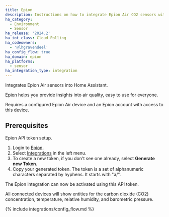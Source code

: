 ```yaml
---
title: Epion
description: Instructions on how to integrate Epion Air CO2 sensors with Home Assistant
ha_category:
  - Environment
  - Sensor
ha_release: '2024.2'
ha_iot_class: Cloud Polling
ha_codeowners:
  - '@lhgravendeel'
ha_config_flow: true
ha_domain: epion
ha_platforms:
  - sensor
ha_integration_type: integration
---
```


Integrates Epion Air sensors into Home Assistant.

[Epion](https://www.epion.nl/) helps you provide insights into air quality, easy to use for everyone.

Requires a configured Epion Air device and an Epion account with access to this device.

## Prerequisites

Epion API token setup.

1. Login to [Epion](https://www.epion.nl/).
2. Select [Integrations](https://epion.nl/dashboard/integrations) in the left menu.
3. To create a new token, if you don't see one already, select **Generate new Token**.
4. Copy your generated token. The token is a set of alphanumeric characters separated by hyphens. It starts with "a/".

The Epion integration can now be activated using this API token.

All connected devices will show entities for the carbon dioxide (CO2) concentration, temperature, relative humidity, and barometric pressure.

{% include integrations/config_flow.md %}
